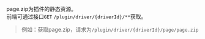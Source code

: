 page.zip为插件的静态资源。  
前端可通过接口`GET` `/plugin/driver/{driverId}/**`获取。
>例如：获取page.zip，请求为`/plugin/driver/{driverId}/page/page.zip`